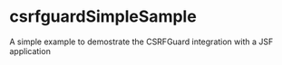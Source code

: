 # csrfguardSimpleSample
A simple example to demostrate the CSRFGuard integration with a JSF application
